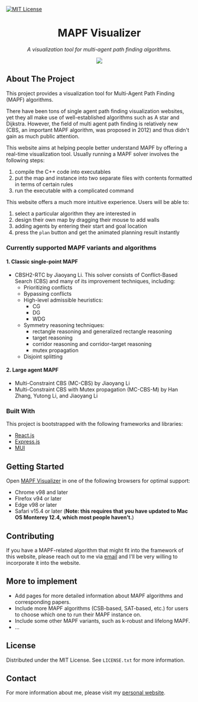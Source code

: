 [![MIT License][license-shield]][license-url]

<!-- PROJECT LOGO -->
<div align="center">
  <h1 align="center"><a href="http://mapf-visualizer.com" style="text-decoration: none;">MAPF Visualizer</a></h1>
  <p align="center"><i>A visualization tool for multi-agent path finding algorithms.</i></p>
  <img src='./src/assets/images/landingpage.png' />
</div>

## About The Project

This project provides a visualization tool for Multi-Agent Path Finding (MAPF) algorithms.

There have been tons of single agent path finding visualization websites, yet they all make use of well-established algorithms such as A star and Dijkstra. However, the field of multi agent path finding is relatively new (CBS, an important MAPF algorithm, was proposed in 2012) and thus didn't gain as much public attention.

This website aims at helping people better understand MAPF by offering a real-time visualization tool. Usually running a MAPF solver involves the following steps:

1. compile the C++ code into executables
2. put the map and instance into two separate files with contents formatted in terms of certain rules
3. run the executable with a complicated command

This website offers a much more intuitive experience. Users will be able to:

1. select a particular algorithm they are interested in
2. design their own map by dragging their mouse to add walls
3. adding agents by entering their start and goal location
4. press the `plan` button and get the animated planning result instantly

### Currently supported MAPF variants and algorithms

#### 1. Classic single-point MAPF

- CBSH2-RTC by Jiaoyang Li.
  This solver consists of Conflict-Based Search (CBS) and many of its improvement techniques, including:
  - Prioritizing conflicts
  - Bypassing conflicts
  - High-level admissible heuristics:
    - CG
    - DG
    - WDG
  - Symmetry reasoning techniques:
    - rectangle reasoning and generalized rectangle reasoning
    - target reasoning
    - corridor reasoning and corridor-target reasoning
    - mutex propagation
  - Disjoint splitting

#### 2. Large agent MAPF

- Multi-Constraint CBS (MC-CBS) by Jiaoyang Li
- Multi-Constraint CBS with Mutex propagation (MC-CBS-M) by Han Zhang, Yutong Li, and Jiaoyang Li

### Built With

This project is bootstrapped with the following frameworks and libraries:

- [React.js](https://reactjs.org/)
- [Express.js](https://expressjs.com)
- [MUI](https://mui.com)

<!-- GETTING STARTED -->

## Getting Started

Open [MAPF Visualizer](http://mapf-visualizer.com) in one of the following browsers for optimal support:

- Chrome v98 and later
- FIrefox v94 or later
- Edge v98 or later
- Safari v15.4 or later (**Note: this requires that you have updated to Mac OS Monterey 12.4, which most people haven't.**)

## Contributing

If you have a MAPF-related algorithm that might fit into the framework of this website, please reach out to me via [email](mailto:yli81711@usc.edu) and I'll be very willing to incorporate it into the website.

## More to implement

- Add pages for more detailed information about MAPF algorithms and corresponding papers.
- Include more MAPF algorithms (CSB-based, SAT-based, etc.) for users to choose which one to run their MAPF instance on.
- Include some other MAPF variants, such as k-robust and lifelong MAPF.
- ...

## License

Distributed under the MIT License. See `LICENSE.txt` for more information.

## Contact

For more information about me, please visit my [personal website](https://yutongli.me).

[license-shield]: https://img.shields.io/github/license/stevenlyt/mapf-visualizer?label=license&style=for-the-badge
[license-url]: https://github.com/stevenlyt/mapf-visualizer/blob/master/LICENSE.txt
